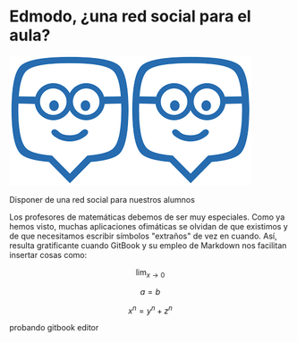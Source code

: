# Edmodo, ¿una red social para el aula?

![](/assets/edmodo.png)![](/redes-sociales/assets/edmodo.png)

Disponer de una red social para nuestros alumnos

Los profesores de matemáticas debemos de ser muy especiales. Como ya hemos visto, muchas aplicaciones ofimáticas se olvidan de que existimos y de que necesitamos escribir símbolos "extraños" de vez en cuando. Así, resulta gratificante cuando GitBook y su empleo de Markdown nos facilitan insertar cosas como:


$$
 \lim_{x\to 0}
$$


$$a=b$$

$$x^n=y^n+z^n$$

probando gitbook editor

